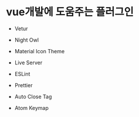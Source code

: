 # vue개발에 도움주는 플러그인

* Vetur

* Night Owl

* Material Icon Theme

* Live Server

* ESLint

* Prettier

* Auto Close Tag

* Atom Keymap


